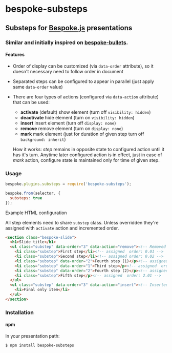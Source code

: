 # bespoke-substeps
## Substeps for [Bespoke.js](https://github.com/markdalgleish/bespoke.js) presentations

### Similar and initially inspired on [bespoke-bullets](https://github.com/markdalgleish/bespoke-bullets).

#### Features

* Order of display can be customized (via `data-order` attribute), so it doesn't necessary need to follow order in document
* Separated steps can be configured to appear in parallel (just apply same `data-order` value)
* There are four types of actions (configured via `data-action` attribute) that can be used:
  * __activate__ (default) show element (turn off `visibility: hidden`)
  * __deactivate__ hide element (turn on `visibility: hidden`)
  * __insert__ insert element (turn off `display: none`)
  * __remove__ remove element (turn on `display: none`)
  * __mark__ mark element (just for duration of given step turn off `background: inherit`)
    
  How it works: _step_ remains in opposite state to configured action until it has it's turn. Anytime later configured action is in effect, just in case of _mark_ action, configure state is maintained only for time of given step.


### Usage

```javascript
bespoke.plugins.substeps = require('bespoke-substeps');

bespoke.from(selector, {
  substeps: true
});
```

Example HTML configuration

All step elements need to share `substep` class. Unless overridden they're assigned with `activate` action and incremented order.

```html
<section class="bespoke-slide">
  <h1>Slide title</h1>
  <ul class="substep" data-order="3" data-action="remove"><!-- Removed in final step -->
    <li class="substep">First step</li><!-- assigned  order: 0.01 -->
    <li class="substep">Second step</li><!-- assigned order: 0.02 -->
    <li class="substep" data-order="2">Fourth step (1)</p><!-- assigned  order: 2 -->
    <li class="substep" data-order="1">Third step</p><!-- assigned  order: 1 -->
    <li class="substep" data-order="2">Fourth step (2)</p><!-- assigned  order: 2 -->
    <li class="substep">Fifth step</p><!-- assigned  order: 2.01 -->
  </ul>
  <ul class="substep" data-order="3" data-action="insert"><!-- Inserted in final step -->
    <li>Final only item</li>
  </ul>
</section>
```

### Installation
#### npm

In your presentation path:

	$ npm install bespoke-substeps
